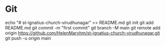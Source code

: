 # Git

echo "# st-ignatius-church-virudhunagar" >> README.md
git init
git add README.md
git commit -m "first commit"
git branch -M main
git remote add origin https://github.com/HelenMaryhm/st-ignatius-church-virudhunagar.git
git push -u origin main